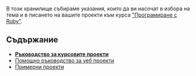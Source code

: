 В този хранилище събираме указания, които да ви насочат в избора на тема и в писането на вашите проекти към курса ["Програмиране с Ruby"](http://fmi.ruby.bg/).

## Съдържание

- **[Ръководство за курсовите проекти](course_projects.md)**
- [Помощно ръководство за уеб проекти](web_with_sinatra.md)
- [Примерни проекти](sample_projects/)
